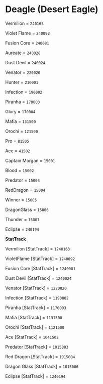 # Deagle (Desert Eagle)


Vermilion = `240163`

Violet Flame = `240092`

Fusion Core = `240081`

Aureate = `240028`

Dust Devil = `240024`

Venator = `220020`

Hunter = `210001`

Infection = `190002`

Piranha = `170003`

Glory = `170004`

Mafia = `131500`

Orochi = `121500`

Pro = `81505`

Ace = `41502`

Captain Morgan = `15001`

Blood = `15002`

Predator = `15003`

RedDragon = `15004`

Winner = `15005`

DragonGlass = `15006`

Thunder = `15007`

Eclipse = `240194`

**StatTrack**


Vermilion [StatTrack] = `1240163`

VioletFlame [StatTrack] = `1240092`

Fusion Core [StatTrack] = `1240081`

Dust Devil [StatTrack] = `1240024`

Venator [StatTrack] = `1220020`

Infection [StatTrack] = `1190002`

Piranha [StatTrack] = `1170003`

Mafia [StatTrack] = `1131500`

Orochi [StatTrack] = `1121500`

Ace [StatTrack] = `1041502`

Predator [StatTrack] = `1015003`

Red Dragon [StatTrack] = `1015004`

Dragon Glass [StatTrack] = `1015006`

Eclipse [StatTrack] = `1240194`
